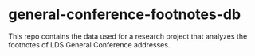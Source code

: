 # general-conference-footnotes-db
This repo contains the data used for a research project that analyzes the footnotes of LDS General Conference addresses.
